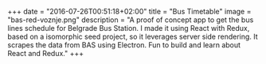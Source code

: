+++
date = "2016-07-26T00:51:18+02:00"
title = "Bus Timetable"
image = "bas-red-voznje.png"
description = "A proof of concept app to get the bus lines schedule for Belgrade Bus Station. I made it using React with Redux, based on a isomorphic seed project, so it leverages server side rendering. It scrapes the data from BAS using Electron. Fun to build and learn about React and Redux."
+++

